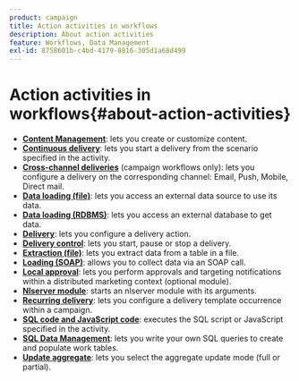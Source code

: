 ```yaml
---
product: campaign
title: Action activities in workflows
description: About action activities
feature: Workflows, Data Management
exl-id: 8758601b-c4bd-4179-8816-305d1a68d499
---
```

# Action activities in workflows{#about-action-activities}

* **[Content Management](content-management.md)**: lets you create or customize content.
* **[Continuous delivery](continuous-delivery.md)**: lets you start a delivery from the scenario specified in the activity.
* **[Cross-channel deliveries](cross-channel-deliveries.md)** (campaign workflows only): lets you configure a delivery on the corresponding channel: Email, Push, Mobile, Direct mail.
* **[Data loading (file)](data-loading--rdbms-.md)**: lets you access an external data source to use its data.
* **[Data loading (RDBMS)](data-loading--rdbms-.md)**: lets you access an external database to get data.
* **[Delivery](delivery.md)**: lets you configure a delivery action.
* **[Delivery control](delivery-control.md)**: lets you start, pause or stop a delivery.
* **[Extraction (file)](extraction--file-.md)**: lets you extract data from a table in a file.
* **[Loading (SOAP)](loading-soap.md)**: allows you to collect data via an SOAP call.
* **[Local approval](local-approval.md)**: lets you perform approvals and targeting notifications within a distributed marketing context (optional module). 
* **[Nlserver module](nlserver-module.md)**: starts an nlserver module with its arguments.
* **[Recurring delivery](recurring-delivery.md)**: lets you configure a delivery template occurrence within a campaign.
* **[SQL code and JavaScript code](sql-code-and-javascript-code.md)**: executes the SQL script or JavaScript specified in the activity. 
* **[SQL Data Management](sql-data-management.md)**: lets you write your own SQL queries to create and populate work tables.
* **[Update aggregate](update-aggregate.md)**: lets you select the aggregate update mode (full or partial). 
